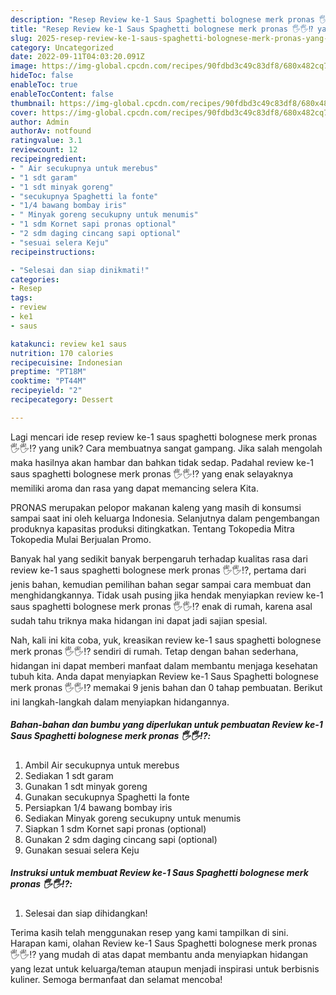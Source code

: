 ```yaml
---
description: "Resep Review ke-1 Saus Spaghetti bolognese merk pronas 🖐🖐⁉️ yang Mantap"
title: "Resep Review ke-1 Saus Spaghetti bolognese merk pronas 🖐🖐⁉️ yang Mantap"
slug: 2025-resep-review-ke-1-saus-spaghetti-bolognese-merk-pronas-yang-mantap
category: Uncategorized
date: 2022-09-11T04:03:20.091Z
image: https://img-global.cpcdn.com/recipes/90fdbd3c49c83df8/680x482cq70/review-ke-1-saus-spaghetti-bolognese-merk-pronas-foto-resep-utama.jpg
hideToc: false
enableToc: true
enableTocContent: false
thumbnail: https://img-global.cpcdn.com/recipes/90fdbd3c49c83df8/680x482cq70/review-ke-1-saus-spaghetti-bolognese-merk-pronas-foto-resep-utama.jpg
cover: https://img-global.cpcdn.com/recipes/90fdbd3c49c83df8/680x482cq70/review-ke-1-saus-spaghetti-bolognese-merk-pronas-foto-resep-utama.jpg
author: Admin
authorAv: notfound
ratingvalue: 3.1
reviewcount: 12
recipeingredient:
- " Air secukupnya untuk merebus"
- "1 sdt garam"
- "1 sdt minyak goreng"
- "secukupnya Spaghetti la fonte"
- "1/4 bawang bombay iris"
- " Minyak goreng secukupny untuk menumis"
- "1 sdm Kornet sapi pronas optional"
- "2 sdm daging cincang sapi optional"
- "sesuai selera Keju"
recipeinstructions:

- "Selesai dan siap dinikmati!"
categories:
- Resep
tags:
- review
- ke1
- saus

katakunci: review ke1 saus 
nutrition: 170 calories
recipecuisine: Indonesian
preptime: "PT18M"
cooktime: "PT44M"
recipeyield: "2"
recipecategory: Dessert

---
```





Lagi mencari ide resep review ke-1 saus spaghetti bolognese merk pronas 🖐🖐⁉️ yang unik? Cara membuatnya sangat gampang. Jika salah mengolah maka hasilnya akan hambar dan bahkan tidak sedap. Padahal review ke-1 saus spaghetti bolognese merk pronas 🖐🖐⁉️ yang enak selayaknya memiliki aroma dan rasa yang dapat memancing selera Kita.





PRONAS merupakan pelopor makanan kaleng yang masih di konsumsi sampai saat ini oleh keluarga Indonesia. Selanjutnya dalam pengembangan produknya kapasitas produksi ditingkatkan. Tentang Tokopedia Mitra Tokopedia Mulai Berjualan Promo.

Banyak hal yang sedikit banyak berpengaruh terhadap kualitas rasa dari review ke-1 saus spaghetti bolognese merk pronas 🖐🖐⁉️, pertama dari jenis bahan, kemudian pemilihan bahan segar sampai cara membuat dan menghidangkannya. Tidak usah pusing jika hendak menyiapkan review ke-1 saus spaghetti bolognese merk pronas 🖐🖐⁉️ enak di rumah, karena asal sudah tahu triknya maka hidangan ini dapat jadi sajian spesial.






Nah, kali ini kita coba, yuk, kreasikan review ke-1 saus spaghetti bolognese merk pronas 🖐🖐⁉️ sendiri di rumah. Tetap dengan bahan sederhana, hidangan ini dapat memberi manfaat dalam membantu menjaga kesehatan tubuh kita. Anda dapat menyiapkan Review ke-1 Saus Spaghetti bolognese merk pronas 🖐🖐⁉️ memakai 9 jenis bahan dan 0 tahap pembuatan. Berikut ini langkah-langkah dalam menyiapkan hidangannya.

<!--inarticleads1-->

##### Bahan-bahan dan bumbu yang diperlukan untuk pembuatan Review ke-1 Saus Spaghetti bolognese merk pronas 🖐🖐⁉️:

1. Ambil  Air secukupnya untuk merebus
1. Sediakan 1 sdt garam
1. Gunakan 1 sdt minyak goreng
1. Gunakan secukupnya Spaghetti la fonte
1. Persiapkan 1/4 bawang bombay iris
1. Sediakan  Minyak goreng secukupny untuk menumis
1. Siapkan 1 sdm Kornet sapi pronas (optional)
1. Gunakan 2 sdm daging cincang sapi (optional)
1. Gunakan sesuai selera Keju




<!--inarticleads2-->

##### Instruksi untuk membuat Review ke-1 Saus Spaghetti bolognese merk pronas 🖐🖐⁉️:


1. Selesai dan siap dihidangkan!



Terima kasih telah menggunakan resep yang kami tampilkan di sini. Harapan kami, olahan Review ke-1 Saus Spaghetti bolognese merk pronas 🖐🖐⁉️ yang mudah di atas dapat membantu anda menyiapkan hidangan yang lezat untuk keluarga/teman ataupun menjadi inspirasi untuk berbisnis kuliner. Semoga bermanfaat dan selamat mencoba!
